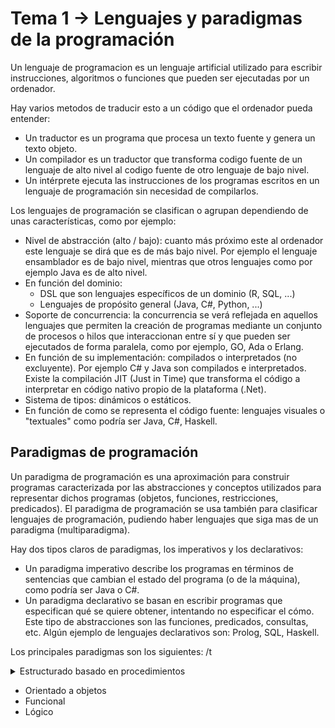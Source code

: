 # Tema 1 -> Lenguajes y paradigmas de la programación
Un lenguaje de programacion es un lenguaje artificial utilizado para escribir instrucciones, algoritmos o funciones que pueden ser ejecutadas por un ordenador.

Hay varios metodos de traducir esto a un código que el ordenador pueda entender:
* Un traductor es un programa que procesa un texto fuente y genera un texto objeto.
* Un compilador es un traductor que transforma codigo fuente de un lenguaje de alto nivel al codigo fuente de otro lenguaje de bajo nivel.
* Un intérprete ejecuta las instrucciones de los programas escritos en un lenguaje de programación sin necesidad de compilarlos.

Los lenguajes de programación se clasifican o agrupan dependiendo de unas características,  como por ejemplo:
* Nivel de abstracción (alto / bajo): cuanto más próximo este al ordenador este lenguaje se dirá que es de más bajo nivel. Por ejemplo el lenguaje ensamblador es de bajo nivel, mientras que otros lenguajes como por ejemplo Java es de alto nivel.
* En función del dominio:
	* DSL que son lenguajes específicos de un dominio (R, SQL, ...)
	* Lenguajes de propósito general (Java, C#, Python, ...)
* Soporte de concurrencia: la concurrencia se verá reflejada en aquellos lenguajes que permiten la creación de programas mediante un conjunto de procesos o hilos que interaccionan entre sí y que pueden ser ejecutados de forma paralela, como por ejemplo, GO, Ada o Erlang.
* En función de su implementación: compilados o interpretados (no excluyente). Por ejemplo C# y Java son compilados e interpretados. Existe la compilación JIT (Just in Time) que transforma el código a interpretar en código nativo propio de la plataforma (.Net).
* Sistema de tipos: dinámicos o estáticos.
* En función de como se representa el código fuente: lenguajes visuales o "textuales" como podría ser Java, C#, Haskell.

## Paradigmas de programación
Un paradigma de programación es una aproximación para construir programas caracterizada por las abstracciones y conceptos utilizados para representar dichos programas (objetos, funciones, restricciones, predicados). 
El paradigma de programación se usa también para clasificar lenguajes de programación, pudiendo haber lenguajes que siga mas de un paradigma (multiparadigma).

Hay dos tipos claros de paradigmas, los imperativos y los declarativos:
* Un paradigma imperativo describe los programas en términos de sentencias que cambian el estado del programa (o de la máquina), como podría ser Java o C#.
* Un paradigma declarativo se basan en escribir programas que especifican qué se quiere obtener, intentando no especificar el cómo. Este tipo de abstracciones son las funciones, predicados, consultas, etc. Algún ejemplo de lenguajes declarativos son: Prolog, SQL, Haskell.


Los principales paradigmas son los siguientes:
 /t<details>
 <summary>Estructurado basado en procedimientos</summary>
	
 Test de ejemplo.
 </details>
 
* Orientado a objetos
* Funcional
* Lógico
